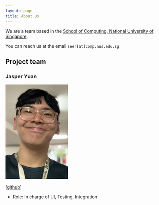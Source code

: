 ```yaml
---
layout: page
title: About Us
---
```


We are a team based in the [School of Computing, National University of Singapore](https://www.comp.nus.edu.sg).

You can reach us at the email `seer[at]comp.nus.edu.sg`

## Project team

### Jasper Yuan

<img src="images/yuanjasper.png" width="200px">

[[github](https://github.com/yuanjasper)]

* Role: In charge of UI, Testing, Integration